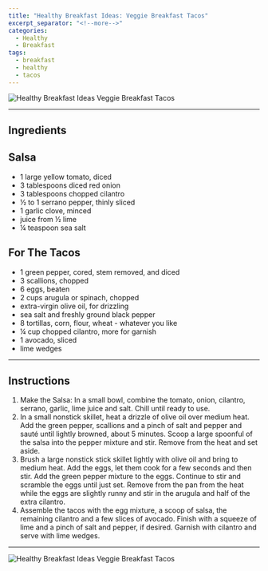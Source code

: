 ```yaml
---
title: "Healthy Breakfast Ideas: Veggie Breakfast Tacos"
excerpt_separator: "<!--more-->"
categories:
  - Healthy
  - Breakfast
tags:
  - breakfast
  - healthy
  - tacos
---
```


![Healthy Breakfast Ideas Veggie Breakfast Tacos](https://blogger.googleusercontent.com/img/a/AVvXsEgXy-MIU7wSkyckJOWGKKoBG0g21rBq_gbxtG9OtH5395Q8riKrj4Z0q4iLWywDes_jpm1pZjnqG0A_zljMtD4hq0HgSX3G8Mj0HC_hnHB5jC816sKW6qmviXe4NTuKp2mmYM8PTdJikS5zooVbyu2DLEU1bmGXChIcOipux0IYIIDjze23k358crnv)

---

Ingredients
-------------------
## Salsa
* 1 large yellow tomato, diced
* 3 tablespoons diced red onion
* 3 tablespoons chopped cilantro
* ½ to 1 serrano pepper, thinly sliced
* 1 garlic clove, minced
* juice from ½ lime
* ¼ teaspoon sea salt
## For The Tacos
* 1 green pepper, cored, stem removed, and diced
* 3 scallions, chopped
* 6 eggs, beaten
* 2 cups arugula or spinach, chopped
* extra-virgin olive oil, for drizzling
* sea salt and freshly ground black pepper
* 8 tortillas, corn, flour, wheat - whatever you like
* ¼ cup chopped cilantro, more for garnish
* 1 avocado, sliced
* lime wedges

---

Instructions
-------------------
1. Make the Salsa: In a small bowl, combine the tomato, onion, cilantro, serrano, garlic, lime juice and salt. Chill until ready to use.
2. In a small nonstick skillet, heat a drizzle of olive oil over medium heat. Add the green pepper, scallions and a pinch of salt and pepper and sauté until lightly browned, about 5 minutes. Scoop a large spoonful of the salsa into the pepper mixture and stir. Remove from the heat and set aside.
3. Brush a large nonstick stick skillet lightly with olive oil and bring to medium heat. Add the eggs, let them cook for a few seconds and then stir. Add the green pepper mixture to the eggs. Continue to stir and scramble the eggs until just set. Remove from the pan from the heat while the eggs are slightly runny and stir in the arugula and half of the extra cilantro.
4. Assemble the tacos with the egg mixture, a scoop of salsa, the remaining cilantro and a few slices of avocado. Finish with a squeeze of lime and a pinch of salt and pepper, if desired. Garnish with cilantro and serve with lime wedges.

---

![Healthy Breakfast Ideas Veggie Breakfast Tacos](https://blogger.googleusercontent.com/img/a/AVvXsEiCvFM-e0JABJ89bvr7zdjkluYrs1gWv4Y8w6MhG_NO2whwQ9aSZbwcWHsQT89stsvGKJa4QYbAG9F93tM1jYOc0Y2l2wQV4IiytXdoskwOf08aD7BQmuTsYQr4uslKa9U2ie7ihARS7lMceWlhyAgRFU8FENRRbMxlY54GutbmcHDTFiZeHziQj9vg)
